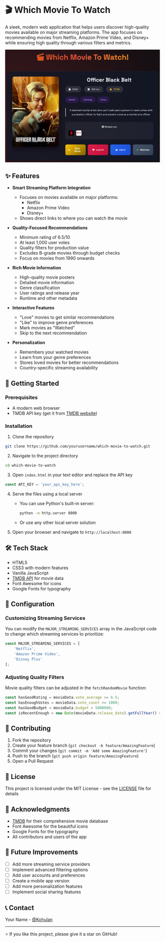 # 🎬 Which Movie To Watch

A sleek, modern web application that helps users discover high-quality movies available on major streaming platforms. The app focuses on recommending movies from Netflix, Amazon Prime Video, and Disney+ while ensuring high quality through various filters and metrics.

<p align="center">
  <img src="https://github.com/Kohulan/WhichMovieToWatch/blob/main/website.png?raw=true" alt="Demo" width="600">
</p>

## ✨ Features

- **Smart Streaming Platform Integration**
  - Focuses on movies available on major platforms:
    - Netflix
    - Amazon Prime Video
    - Disney+
  - Shows direct links to where you can watch the movie

- **Quality-Focused Recommendations**
  - Minimum rating of 6.5/10
  - At least 1,000 user votes
  - Quality filters for production value
  - Excludes B-grade movies through budget checks
  - Focus on movies from 1990 onwards

- **Rich Movie Information**
  - High-quality movie posters
  - Detailed movie information
  - Genre classification
  - User ratings and release year
  - Runtime and other metadata

- **Interactive Features**
  - "Love" movies to get similar recommendations
  - "Like" to improve genre preferences
  - Mark movies as "Watched"
  - Skip to the next recommendation

- **Personalization**
  - Remembers your watched movies
  - Learn from your genre preferences
  - Stores loved movies for better recommendations
  - Country-specific streaming availability

## 🚀 Getting Started

### Prerequisites

- A modern web browser
- TMDB API key (get it from [TMDB website](https://www.themoviedb.org/documentation/api))

### Installation

1. Clone the repository
```bash
git clone https://github.com/yourusername/which-movie-to-watch.git
```

2. Navigate to the project directory
```bash
cd which-movie-to-watch
```

3. Open `index.html` in your text editor and replace the API key
```javascript
const API_KEY = 'your_api_key_here';
```

4. Serve the files using a local server
   - You can use Python's built-in server:
     ```bash
     python -m http.server 8000
     ```
   - Or use any other local server solution

5. Open your browser and navigate to `http://localhost:8000`

## 🛠️ Tech Stack

- HTML5
- CSS3 with modern features
- Vanilla JavaScript
- [TMDB API](https://www.themoviedb.org/documentation/api) for movie data
- Font Awesome for icons
- Google Fonts for typography

## 📝 Configuration

### Customizing Streaming Services

You can modify the `MAJOR_STREAMING_SERVICES` array in the JavaScript code to change which streaming services to prioritize:

```javascript
const MAJOR_STREAMING_SERVICES = [
    'Netflix',
    'Amazon Prime Video',
    'Disney Plus'
];
```

### Adjusting Quality Filters

Movie quality filters can be adjusted in the `fetchRandomMovie` function:

```javascript
const hasGoodRating = movieData.vote_average >= 6.5;
const hasEnoughVotes = movieData.vote_count >= 1000;
const hasGoodBudget = movieData.budget > 5000000;
const isRecentEnough = new Date(movieData.release_date).getFullYear() >= 1990;
```

## 🤝 Contributing

1. Fork the repository
2. Create your feature branch (`git checkout -b feature/AmazingFeature`)
3. Commit your changes (`git commit -m 'Add some AmazingFeature'`)
4. Push to the branch (`git push origin feature/AmazingFeature`)
5. Open a Pull Request

## 📜 License

This project is licensed under the MIT License - see the [LICENSE](LICENSE) file for details

## 👏 Acknowledgments

- [TMDB](https://www.themoviedb.org/) for their comprehensive movie database
- Font Awesome for the beautiful icons
- Google Fonts for the typography
- All contributors and users of the app

## 🔮 Future Improvements

- [ ] Add more streaming service providers
- [ ] Implement advanced filtering options
- [ ] Add user accounts and preferences
- [ ] Create a mobile app version
- [ ] Add more personalization features
- [ ] Implement social sharing features

## 📞 Contact

Your Name - [@Kohulan](https://kohulanr.com)

---

⭐️ If you like this project, please give it a star on GitHub!
